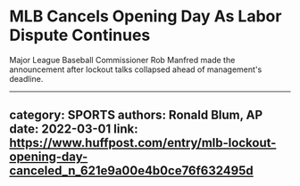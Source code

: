 # MLB Cancels Opening Day As Labor Dispute Continues

Major League Baseball Commissioner Rob Manfred made the announcement after lockout talks collapsed ahead of management's deadline.

---
category: SPORTS
authors: Ronald Blum, AP
date: 2022-03-01
link: https://www.huffpost.com/entry/mlb-lockout-opening-day-canceled_n_621e9a00e4b0ce76f632495d
---
